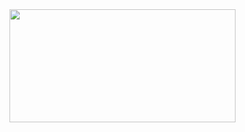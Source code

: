 <img height="200px" width="400em" src="https://github-readme-stats.vercel.app/api?username=trosecnik13&show_icons=true&theme=aura&locale=cs&hide_border=true"/>
